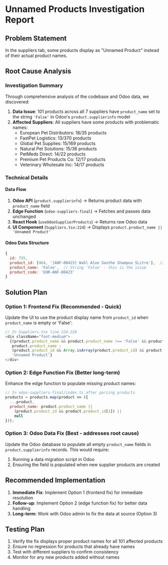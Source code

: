 # Unnamed Products Investigation Report

## Problem Statement
In the suppliers tab, some products display as "Unnamed Product" instead of their actual product names.

## Root Cause Analysis

### Investigation Summary
Through comprehensive analysis of the codebase and Odoo data, we discovered:

1. **Data Issue**: 101 products across all 7 suppliers have `product_name` set to the string `'False'` in Odoo's `product.supplierinfo` model
2. **Affected Suppliers**: All suppliers have some products with problematic names:
   - European Pet Distributors: 18/35 products
   - FastPet Logistics: 13/370 products
   - Global Pet Supplies: 15/169 products
   - Natural Pet Solutions: 15/36 products
   - PetMeds Direct: 14/22 products
   - Premium Pet Products Co: 12/17 products
   - Veterinary Wholesale Inc: 14/17 products

### Technical Details

#### Data Flow
1. **Odoo API** (`product.supplierinfo`) → Returns product data with `product_name` field
2. **Edge Function** (`odoo-suppliers-final`) → Fetches and passes data unchanged
3. **React Hook** (`useOdooSupplierProducts`) → Returns raw Odoo data
4. **UI Component** (`Suppliers.tsx:224`) → Displays `product.product_name || 'Unnamed Product'`

#### Odoo Data Structure
```javascript
{
  id: 755,
  product_id: [464, '[ANF-00423] Wahl Aloe Soothe Shampoo 5Litre'],  // Array with [id, display_name]
  product_name: 'False',  // String 'False' - this is the issue
  product_code: 'EUR-ANF-00423'
}
```

## Solution Plan

### Option 1: Frontend Fix (Recommended - Quick)
Update the UI to use the product display name from `product_id` when `product_name` is empty or 'False':

```javascript
// In Suppliers.tsx line 224-228
<div className="font-medium">
  {(product.product_name && product.product_name !== 'False' && product.product_name !== 'false') ? 
   product.product_name :
   (product.product_id && Array.isArray(product.product_id) && product.product_id[1]) || 
   'Unnamed Product'}
</div>
```

### Option 2: Edge Function Fix (Better long-term)
Enhance the edge function to populate missing product names:

```javascript
// In odoo-suppliers-final/index.ts after parsing products
products = products.map(product => ({
  ...product,
  product_name: product.product_name || 
    (product.product_id && product.product_id[1]) || 
    null
}));
```

### Option 3: Odoo Data Fix (Best - addresses root cause)
Update the Odoo database to populate all empty `product_name` fields in `product.supplierinfo` records. This would require:
1. Running a data migration script in Odoo
2. Ensuring the field is populated when new supplier products are created

## Recommended Implementation

1. **Immediate Fix**: Implement Option 1 (frontend fix) for immediate resolution
2. **Follow-up**: Implement Option 2 (edge function fix) for better data handling
3. **Long-term**: Work with Odoo admin to fix the data at source (Option 3)

## Testing Plan

1. Verify the fix displays proper product names for all 101 affected products
2. Ensure no regression for products that already have names
3. Test with different suppliers to confirm consistency
4. Monitor for any new products added without names